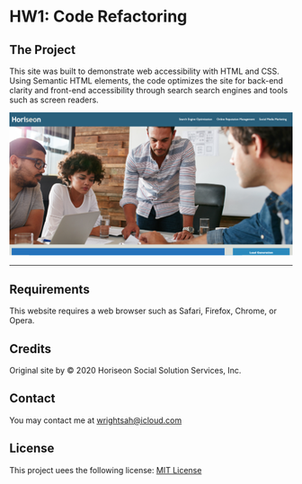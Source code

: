 # HW1: Code Refactoring

## The Project

This site was built to demonstrate web accessibility with HTML and CSS. Using Semantic HTML elements, the code optimizes the site for back-end clarity and front-end accessibility through search search engines and tools such as screen readers. 

![Website Preview](Screenshot.png)
___

## Requirements

This website requires a web browser such as Safari, Firefox, Chrome, or Opera. 


## Credits

Original site by © 2020 Horiseon Social Solution Services, Inc.

## Contact

You may contact me at wrightsah@icloud.com

## License

This project uees the following license: [MIT License](LICENSE)

